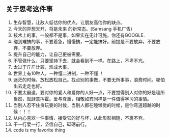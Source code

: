 ## 关于思考这件事
1. 生存智慧，让敌人低估你的优点，让朋友高估你的缺点。
2. 今天的异想天开，将是未来 的新常态。(Samsang 手机广告)
3. 技术上的事，一般都不是事，如果实在无计可施，你还有GOOGLE.
4. 碰到难搞的事，不要着急，慢慢搞，一定能搞好。前提是不要放弃，不要放弃，不要放弃。
5. 提升自己的能力，让自己更被需要。
6. 不管做什么，只要坚持下去，就会看到不一样。在路上，不卑不亢。
7. 太过于斤斤计较，难成大事。
8. 世界上有10种人，一种懂二进制，一种不懂 ！
9. 迷茫的时候，放松放松自己。找点别的事做，不要无所事事，浪费时间。哪怕出去走走也好。
10. 不要太霸道，要对你的爱人和爱你的人好一点，不要觉得别人对你的好是理所当然，就肆意挥霍。爱与尊重，相敬如宾同样是一件值得学习的事情。
11. 当别人忍不住贪玩耍的时候，当别人都在睡懒觉的时候，是你弯道超越的时候！！！
12. 从内心喜欢一件事情，接受它的好与坏，从此形影相随，不离不弃。
13. 干一行爱一行，坚信自己，砥砺前行。
14. code is my favorite thing